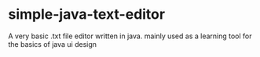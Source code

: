 # simple-java-text-editor
A very basic .txt file editor written in java. mainly used as a learning tool for the basics of java ui design
